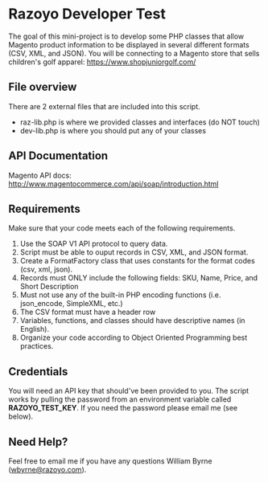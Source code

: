 # Razoyo Developer Test

The goal of this mini-project is to develop some PHP classes that allow Magento product information to be displayed in several different formats (CSV, XML, and JSON). You will be connecting to a Magento store that sells children's golf apparel: <https://www.shopjuniorgolf.com/>

## File overview
There are 2 external files that are included into this script.
* raz-lib.php is where we provided classes and interfaces (do NOT touch)
* dev-lib.php is where you should put any of your classes

## API Documentation
Magento API docs: <http://www.magentocommerce.com/api/soap/introduction.html>

## Requirements
Make sure that your code meets each of the following requirements.
1. Use the SOAP V1 API protocol to query data.
1. Script must be able to ouput records in CSV, XML, and JSON format.
1. Create a FormatFactory class that uses constants for the format codes (csv, xml, json).
1. Records must ONLY include the following fields: SKU, Name, Price, and Short Description
1. Must not use any of the built-in PHP encoding functions (i.e. json_encode, SimpleXML, etc.)
1. The CSV format must have a header row
1. Variables, functions, and classes should have descriptive names (in English).
1. Organize your code according to Object Oriented Programming best practices.

## Credentials
You will need an API key that should've been provided to you. The script works by pulling the password from an environment variable called **RAZOYO_TEST_KEY**. If you need the password please email me (see below).

## Need Help?
Feel free to email me if you have any questions William Byrne (wbyrne@razoyo.com).
